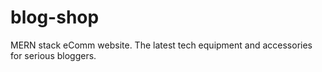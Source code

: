 # blog-shop
MERN stack eComm website. The latest tech equipment and accessories for serious bloggers.
